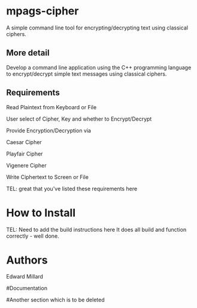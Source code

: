# mpags-cipher
A simple command line tool for encrypting/decrypting text using classical ciphers. 

## More detail 
Develop a command line application using the C++ 
programming language to encrypt/decrypt simple text 
messages using classical ciphers.


## Requirements
Read Plaintext from Keyboard or File

User select of Cipher, Key and 
whether to Encrypt/Decrypt

Provide Encryption/Decryption via

Caesar Cipher

Playfair Cipher

Vigenere Cipher

Write Ciphertext to Screen or File

TEL: great that you've listed these requirements here

# How to Install

TEL: Need to add the build instructions here
     It does all build and function correctly - well done.

# Authors 
Edward Millard

#Documentation

#Another section which is to be deleted
